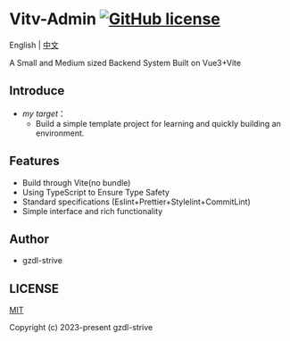 # Vitv-Admin [![GitHub license](https://img.shields.io/badge/license-MIT-blue.svg)](https://github.com/gzdl-strive/vitv-admin/blob/main/LICENSE)

English | [中文](README-CN.md)

A Small and Medium sized Backend System Built on Vue3+Vite

## Introduce
- *my target*：
  - Build a simple template project for learning and quickly building an environment.

## Features
- Build through Vite(no bundle)
- Using TypeScript to Ensure Type Safety
- Standard specifications (Eslint+Prettier+Stylelint+CommitLint)
- Simple interface and rich functionality

## Author
* gzdl-strive

## LICENSE
[MIT](https://github.com/gzdl-strive/vitv-admin/blob/main/LICENSE)

Copyright (c) 2023-present gzdl-strive